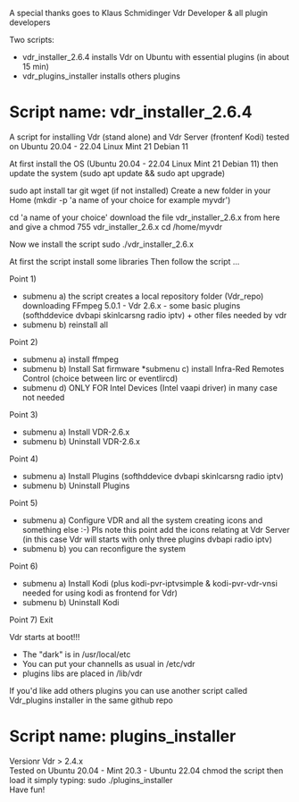 A  special thanks goes to Klaus Schmidinger Vdr Developer & all plugin developers

Two scripts: 
- vdr_installer_2.6.4 installs Vdr on Ubuntu with essential plugins (in about 15 min)
- vdr_plugins_installer installs others plugins 
  
# Script name: vdr_installer_2.6.4
A script for installing Vdr (stand alone) and Vdr Server (frontenf Kodi)
tested on Ubuntu 20.04 - 22.04 Linux Mint 21 Debian 11

At first install the OS (Ubuntu 20.04 - 22.04 Linux Mint 21 Debian 11)
then update the system (sudo apt update && sudo apt upgrade)

sudo apt install tar git wget (if not installed)
Create a new folder in your Home (mkdir -p 'a name of your choice for example myvdr')

cd 'a name of your choice'
download the file vdr_installer_2.6.x from here
and give a chmod 755 vdr_installer_2.6.x
cd /home/myvdr

Now we install the script
sudo ./vdr_installer_2.6.x

At first the script install some libraries
Then follow the script  ...

Point 1) 
* submenu a) the script creates a local repository folder (Vdr_repo) downloading FFmpeg 5.0.1 - Vdr 2.6.x - some basic plugins (softhddevice dvbapi skinlcarsng radio iptv) + other files needed by vdr
* submenu b) reinstall all

Point 2) 
* submenu a) install ffmpeg
* submenu b) Install Sat firmware
*submenu c) install Infra-Red Remotes Control (choice between lirc or eventlircd)
* submenu d) ONLY FOR Intel Devices (Intel vaapi driver) in many case not needed

Point 3) 
* submenu a) Install VDR-2.6.x
* submenu b) Uninstall VDR-2.6.x

Point 4) 
* submenu a) Install Plugins (softhddevice dvbapi skinlcarsng radio iptv)
* submenu b) Uninstall Plugins

Point 5) 
* submenu a) Configure VDR and all the system creating icons and something else :-)
  Pls note this point add the icons relating at Vdr Server (in this case Vdr will starts with only three plugins dvbapi radio iptv)
* submenu b) you can reconfigure the system

Point 6)
* submenu a) Install Kodi (plus kodi-pvr-iptvsimple & kodi-pvr-vdr-vnsi needed for using kodi as frontend for Vdr)
* submenu b) Uninstall Kodi

Point 7) Exit

Vdr starts at boot!!!
* The "dark" is in /usr/local/etc
* You can put your channells as usual in /etc/vdr
* plugins libs are placed in /lib/vdr

If you'd like add others plugins you can use another script called Vdr_plugins installer in the same github repo
    
#    Script name: plugins_installer
Versionr Vdr > 2.4.x  
Tested on Ubuntu 20.04 - Mint 20.3 - Ubuntu 22.04
chmod the script
then load it simply typing: sudo ./plugins_installer   
    Have fun!
